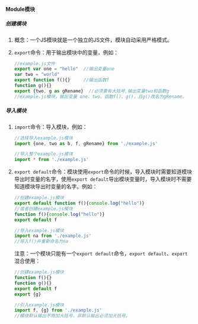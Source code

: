 #### Module模块

##### 创建模块

1. 概念：一个JS模块就是一个独立的JS文件，模块自动采用严格模式。

2. ```export```命令：用于输出模块中的变量，例如：

   ```javascript
   //example.js文件
   export var one = "hello"  //输出变量one
   var two = "world"
   export function f(){}     //输出函数f
   function g(){}
   export {two, g as gRename}  //必须要有大括号,输出变量two和函数g
   //example.js模块，输出变量 one、two、函数f()、g()，且g()改名为gRename。
   ```

##### 导入模块

1. ```import```命令：导入模块，例如：

   ```javascript
   //选择导入example.js模块
   import {one, two as b, f, gRename} from './example.js'
   
   //导入整个example.js模块
   import * from './example.js'
   ```

2. ```export default```命令：模块使用```export```命令的时候，导入模块时需要知道模块导出时变量的名字，使用```export default```导出模块变量时，导入模块时不需要知道模块导出时变量的名字。例如：

   ```javascript
   //创建example.js模块
   export default function f(){console.log("hello")}
   //或者创建example.js模块
   function f(){console.log("hello")}
   export default f
   
   //导入example.js模块
   import na from './example.js'
   //导入f()并重新命名为na
   ```

   注意：一个模块只能有一个```export default```命令，```export default```、```export```混合使用：

   ```javascript
   //创建example.js模块
   function f(){}
   function g(){}
   export default f
   export {g}
   
   //引入example.js模块
   import f, {g} from './example.js'
   //模块默认输出不用加大括号，非默认输出必须加大括号。
   ```


